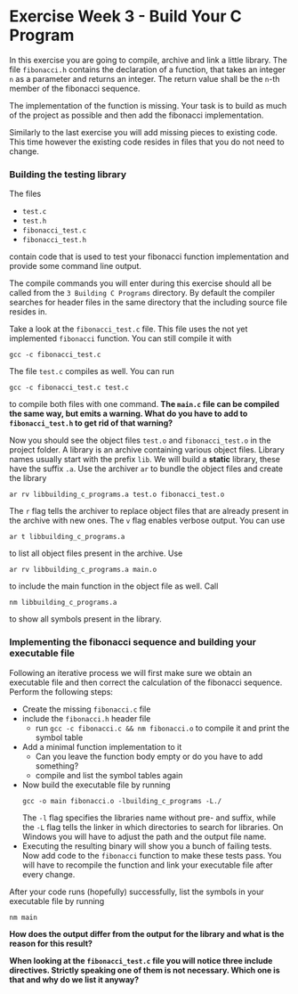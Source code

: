 # Exercise Week 3 - Build Your C Program

In this exercise you are going to compile, archive
and link a little library.
The file `fibonacci.h` contains the declaration of a function,
that takes an integer `n` as a parameter and returns an integer.
The return value shall be the `n`-th member of the fibonacci sequence.

The implementation of the function is missing.
Your task is to build as much of the project as
possible and then add the fibonacci implementation.

Similarly to the last exercise you will
add missing pieces to existing code.
This time however the existing code resides in
files that you do not need to change.

### Building the testing library

The files

* `test.c`
* `test.h`
* `fibonacci_test.c`
* `fibonacci_test.h`

contain code that is used to test your
fibonacci function implementation and
provide some command line output.

The compile commands you will enter during
this exercise should all be called from the `3 Building C Programs`
directory.
By default the compiler searches for header files
in the same directory that the including source file
resides in.

Take a look at the `fibonacci_test.c` file.
This file uses the not yet implemented `fibonacci`
function. You can still compile it with

```shell script
gcc -c fibonacci_test.c
```

The file `test.c` compiles as well.
You can run

```shell script
gcc -c fibonacci_test.c test.c
```

to compile both files with one command.
**The `main.c` file can be compiled the same way, but
emits a warning. What do you have to add to `fibonacci_test.h`
to get rid of that warning?**

Now you should see the object files `test.o` and `fibonacci_test.o`
in the project folder. A library is an archive containing
various object files. Library names usually start with
the prefix `lib`. We will build a **static** library,
these have the suffix `.a`. Use the archiver `ar` to
bundle the object files and create the library

```shell script
ar rv libbuilding_c_programs.a test.o fibonacci_test.o
```

The `r` flag tells the archiver to replace object files that
are already present in the archive with new ones. The `v` flag
enables verbose output.
You can use
```shell script
ar t libbuilding_c_programs.a
```
to list all object files present in the archive.
Use
```shell script
ar rv libbuilding_c_programs.a main.o
```
to include the main function in the object file as well.
Call
```shell script
nm libbuilding_c_programs.a
```
to show all symbols present in the library.

### Implementing the fibonacci sequence and building your executable file

Following an iterative process
we will first make sure we obtain
an executable file and then correct
the calculation of the fibonacci sequence.
Perform the following steps:
* Create the missing `fibonacci.c` file
* include the `fibonacci.h` header file
  * run `gcc -c fibonacci.c && nm fibonacci.o` to compile it and
   print the symbol table
* Add a minimal function implementation to it
  * Can you leave the function body empty or 
  do you have to add something?
  * compile and list the symbol tables again
* Now build the executable file by running 
    ```shell script
    gcc -o main fibonacci.o -lbuilding_c_programs -L./
    ```
  The `-l` flag specifies the libraries name without pre- and suffix,
  while the `-L` flag tells the linker in which directories to search
  for libraries. On Windows you will have to adjust the path and the output
  file name.
* Executing the resulting binary will show you a bunch of failing tests.
  Now add code to the `fibonacci` function to make these tests pass.
  You will have to recompile the function and link your executable file
  after every change.

After your code runs (hopefully) successfully, list the symbols in your executable
file by running
```shell script
nm main
```
**How does the output differ from the output for the library and what is the reason for
this result?**

**When looking at the `fibonacci_test.c` file you will notice
three include directives. Strictly speaking one of them
is not necessary. Which one is that and why do we list
it anyway?**
